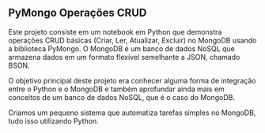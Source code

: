 ## PyMongo Operações CRUD

Este projeto consiste em um notebook em Python que demonstra operações CRUD básicas (Criar, Ler, Atualizar, Excluir) no MongoDB usando a biblioteca PyMongo. O MongoDB é um banco de dados NoSQL que armazena dados em um formato flexível semelhante a JSON, chamado BSON.

O objetivo principal deste projeto era conhecer alguma forma de integração entre o Python e o MongoDB e também aprofundar ainda mais em conceitos de um banco de dados NoSQL, que é o caso do MongoDB.

Criamos um pequeno sistema que automatiza tarefas simples no MongoDB, tudo isso utilizando Python.